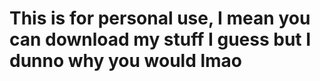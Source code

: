 # This is for personal use, I mean you can download my stuff I guess but I dunno why you would lmao
